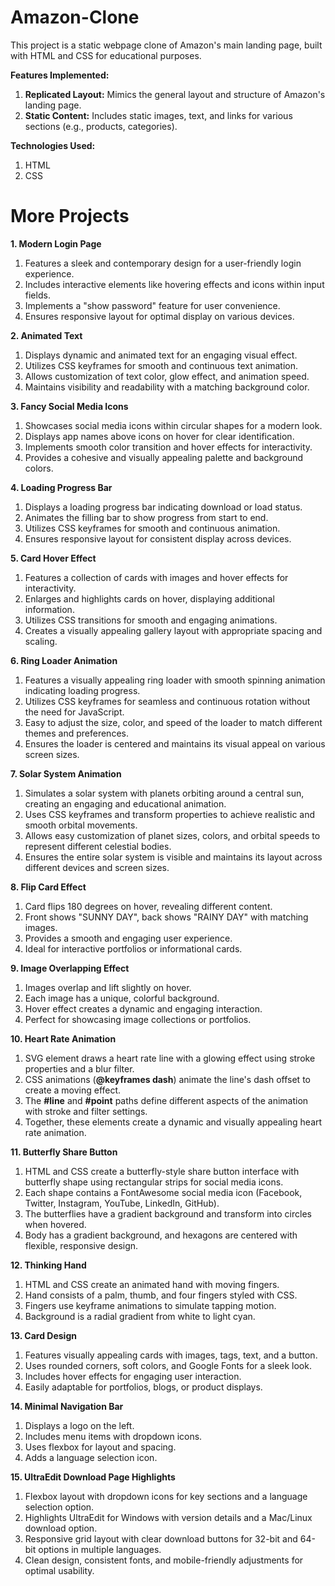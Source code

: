 # Amazon-Clone
This project is a static webpage clone of Amazon's main landing page, built with HTML and CSS for educational purposes.

**Features Implemented:**
1. **Replicated Layout:** Mimics the general layout and structure of Amazon's landing page.
2. **Static Content:** Includes static images, text, and links for various sections (e.g., products, categories).

**Technologies Used:**
1. HTML
2. CSS

# More Projects
**1. Modern Login Page**

1. Features a sleek and contemporary design for a user-friendly login experience.
2. Includes interactive elements like hovering effects and icons within input fields.
3. Implements a "show password" feature for user convenience.
4. Ensures responsive layout for optimal display on various devices.

**2. Animated Text**

1. Displays dynamic and animated text for an engaging visual effect.
2. Utilizes CSS keyframes for smooth and continuous text animation.
3. Allows customization of text color, glow effect, and animation speed.
4. Maintains visibility and readability with a matching background color.

**3. Fancy Social Media Icons**

1. Showcases social media icons within circular shapes for a modern look.
2. Displays app names above icons on hover for clear identification.
3. Implements smooth color transition and hover effects for interactivity.
4. Provides a cohesive and visually appealing palette and background colors.

**4. Loading Progress Bar**

1. Displays a loading progress bar indicating download or load status.
2. Animates the filling bar to show progress from start to end.
3. Utilizes CSS keyframes for smooth and continuous animation.
4. Ensures responsive layout for consistent display across devices.

**5. Card Hover Effect**

1. Features a collection of cards with images and hover effects for interactivity.
2. Enlarges and highlights cards on hover, displaying additional information.
3. Utilizes CSS transitions for smooth and engaging animations.
4. Creates a visually appealing gallery layout with appropriate spacing and scaling.

**6. Ring Loader Animation**

1. Features a visually appealing ring loader with smooth spinning animation indicating loading progress.
2. Utilizes CSS keyframes for seamless and continuous rotation without the need for JavaScript.
3. Easy to adjust the size, color, and speed of the loader to match different themes and preferences.
4. Ensures the loader is centered and maintains its visual appeal on various screen sizes.

**7. Solar System Animation**

1. Simulates a solar system with planets orbiting around a central sun, creating an engaging and educational animation.
2. Uses CSS keyframes and transform properties to achieve realistic and smooth orbital movements.
3. Allows easy customization of planet sizes, colors, and orbital speeds to represent different celestial bodies.
4. Ensures the entire solar system is visible and maintains its layout across different devices and screen sizes.

**8. Flip Card Effect**

1. Card flips 180 degrees on hover, revealing different content.
2. Front shows "SUNNY DAY", back shows "RAINY DAY" with matching images.
3. Provides a smooth and engaging user experience.
4. Ideal for interactive portfolios or informational cards.

**9. Image Overlapping Effect**

1. Images overlap and lift slightly on hover.
2. Each image has a unique, colorful background.
3. Hover effect creates a dynamic and engaging interaction.
4. Perfect for showcasing image collections or portfolios.

**10. Heart Rate Animation**

1. SVG element draws a heart rate line with a glowing effect using stroke properties and a blur filter.
2. CSS animations (**@keyframes dash**) animate the line's dash offset to create a moving effect.
3. The **#line** and **#point** paths define different aspects of the animation with stroke and filter settings.
4. Together, these elements create a dynamic and visually appealing heart rate animation.

**11. Butterfly Share Button**

1. HTML and CSS create a butterfly-style share button interface with butterfly shape using rectangular strips for social media icons.
2. Each shape contains a FontAwesome social media icon (Facebook, Twitter, Instagram, YouTube, LinkedIn, GitHub).
3. The butterflies have a gradient background and transform into circles when hovered.
4. Body has a gradient background, and hexagons are centered with flexible, responsive design.

**12. Thinking Hand**

1. HTML and CSS create an animated hand with moving fingers.
2. Hand consists of a palm, thumb, and four fingers styled with CSS.
3. Fingers use keyframe animations to simulate tapping motion.
4. Background is a radial gradient from white to light cyan.

**13. Card Design**

1. Features visually appealing cards with images, tags, text, and a button.
2. Uses rounded corners, soft colors, and Google Fonts for a sleek look.
3. Includes hover effects for engaging user interaction.
4. Easily adaptable for portfolios, blogs, or product displays.

**14. Minimal Navigation Bar**

1. Displays a logo on the left.
2. Includes menu items with dropdown icons.
3. Uses flexbox for layout and spacing.
4. Adds a language selection icon.

**15. UltraEdit Download Page Highlights**

1. Flexbox layout with dropdown icons for key sections and a language selection option.  
2. Highlights UltraEdit for Windows with version details and a Mac/Linux download option.  
3. Responsive grid layout with clear download buttons for 32-bit and 64-bit options in multiple languages.  
4. Clean design, consistent fonts, and mobile-friendly adjustments for optimal usability.  
